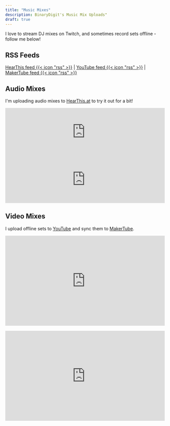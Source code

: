 ```yaml
---
title: "Music Mixes"
description: BinaryDigit's Music Mix Uploads"
draft: true
---
```

I love to stream DJ mixes on Twitch, and sometimes record sets offline - follow me below!

## RSS Feeds

[HearThis feed  {{< icon "rss" >}}](https://hearthis.at/binarydigitdj/podcast.xml) | [YouTube feed {{< icon "rss" >}}](https://www.youtube.com/playlist?list=PLzkZmAguzYHlcXU2TmP5wqUS0vo02xoR_) | [MakerTube feed {{< icon "rss" >}}](https://makertube.net/feeds/podcast/videos.xml?videoChannelId=899)

## Audio Mixes

I'm uploading audio mixes to [HearThis.at](https://hearthis.at/binarydigitdj/) to try it out for a bit!

<iframe scrolling="no" id="hearthis_at_track_10593707" width="100%" height="150" src="https://app.hearthis.at/embed/10593707/transparent_black/?hcolor=&color=&style=2&block_size=2&block_space=1&background=1&waveform=0&cover=0&autoplay=0&css=" frameborder="0" allowtransparency allow="autoplay"><p>Listen to <a href="https://hearthis.at/binarydigitdj/house-vgr-edm-11-02-2023/" target="_blank">House VGR EDM</a> <span>by</span><a href="https://hearthis.at/binarydigitdj/" target="_blank" >BinaryDigit</a> <span>on</span> <a href="https://hearthis.at/" target="_blank">hearthis.at</a></p></iframe>

<br>

<iframe scrolling="no" id="hearthis_at_track_10753123" width="100%" height="150" src="https://app.hearthis.at/embed/10753123/transparent_black/?hcolor=&color=&style=2&block_size=2&block_space=1&background=1&waveform=0&cover=0&autoplay=0&css=" frameborder="0" allowtransparency allow="autoplay"><p>Listen to <a href="https://hearthis.at/binarydigitdj/trance-dubstep-latin-stream-mix-4-26-2023/" target="_blank">Trance DubStep Latin Mix</a> <span>by</span><a href="https://hearthis.at/binarydigitdj/" target="_blank" >BinaryDigit</a> <span>on</span> <a href="https://hearthis.at/" target="_blank">hearthis.at</a></p></iframe>


## Video Mixes

I upload offline sets to [YouTube](https://youtube.com/BinaryDigit) and sync them to [MakerTube](https://makertube.net/c/binarymixes/).

<div style="position: relative; padding-top: 56.25%;"><iframe title="Video Game/Chiptune/Dance DJ Set" width="100%" height="100%" src="https://makertube.net/videos/embed/d1334240-928b-4c08-816c-fda7c014b3f1" frameborder="0" allowfullscreen="" sandbox="allow-same-origin allow-scripts allow-popups" style="position: absolute; inset: 0px;"></iframe></div>

<br>

<div style="position: relative; padding-top: 56.25%;"><iframe title="Trance DJ Set" width="100%" height="100%" src="https://makertube.net/videos/embed/5907e6d3-d1f6-4189-9889-aad0d90df44f" frameborder="0" allowfullscreen="" sandbox="allow-same-origin allow-scripts allow-popups" style="position: absolute; inset: 0px;"></iframe></div> 
